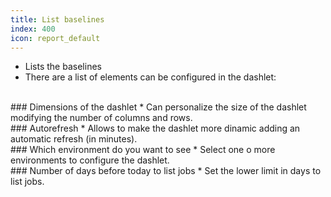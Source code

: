 ```yaml
---
title: List baselines
index: 400
icon: report_default
---
```

* Lists the baselines
* There are a list of elements can be configured in the dashlet:

<br />
### Dimensions of the dashlet
* Can personalize the size of the dashlet modifying the number of columns and rows.

<br />
### Autorefresh
* Allows to make the dashlet more dinamic adding an automatic refresh (in minutes).

<br />
### Which environment do you want to see
* Select one o more environments to configure the dashlet.

<br />
### Number of days before today to list jobs
* Set the lower limit in days to list jobs.